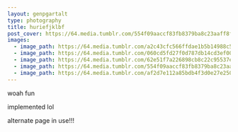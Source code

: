 ```yaml
---
layout: genpgartalt
type: photography
title: huriefjklbf
post_cover: https://64.media.tumblr.com/554f09aaccf83fb8379ba8c23aaff8f8/9a0aa0d642214121-a1/s640x960/50d8228dffc2c9a17a3e80cd9b57f769fdbe04bc.jpg
images: 
  - image_path: https://64.media.tumblr.com/a2c43cfc566ffdae1b5b14988c575e66/9a0aa0d642214121-55/s540x810/abd33513160da9c7829d60f8a4c734a88f9d63ca.jpg
  - image_path: https://64.media.tumblr.com/060cd5fd27f0d787db14cd3ef00f07dc/9a0aa0d642214121-89/s1280x1920/c72ec47101ff5b3bdd9b8d217f97de7317878afe.jpg
  - image_path: https://64.media.tumblr.com/62e51f7a226898cb8c22c95537edd2b9/9a0aa0d642214121-e2/s540x810/d2e059f0c6d1544e86f01b3fbcd10fd70c553857.jpg
  - image_path: https://64.media.tumblr.com/554f09aaccf83fb8379ba8c23aaff8f8/9a0aa0d642214121-a1/s640x960/50d8228dffc2c9a17a3e80cd9b57f769fdbe04bc.jpg
  - image_path: https://64.media.tumblr.com/af2d7e112a85bdb4f3d0e27e25079bea/4229046edcb95531-03/s540x810/d339eededfc927c072dee259dd4bc8ae488ace23.gifv
---
```


woah fun

implemented 
lol



alternate page in use!!!
